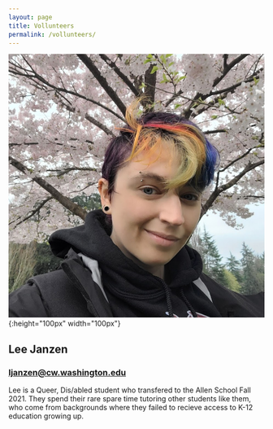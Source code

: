 ```yaml
---
layout: page
title: Vollunteers
permalink: /vollunteers/
---
```


![picture of androgenous light-skinned person in front of cherry blossoms with rainbow colored hair](/images/ljanzen.jpg){:height="100px" width="100px"}
## Lee Janzen 

### ljanzen@cw.washington.edu 

Lee is a Queer, Dis/abled student who transfered to the Allen School Fall 2021. They spend their rare spare time tutoring other students like them, who come from backgrounds where they failed to recieve access to K-12 education growing up.
